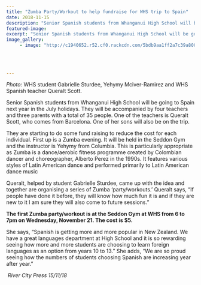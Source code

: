 ```yaml
---
title: "Zumba Party/Workout to help fundraise for WHS trip to Spain"
date: 2018-11-15
description: "Senior Spanish students from Whanganui High School will be going to Spain next year in the July holidays..."
featured-image: 
excerpt: "Senior Spanish students from Whanganui High School will be going to Spain next year in the July holidays."
image_gallery:
	 - image: "http://c1940652.r52.cf0.rackcdn.com/5bdb9aa1ff2a7c39a8000265/Zumba-poster.jpg"
	
	
	
	
---
```


<p class="BasicParagraph" style="text-indent: 0cm;"><span class="CharacterStyle1"><span lang="EN-GB"><em>Photo:</em> WHS student Gabrielle Sturdee, Yehymy Mciver-Ramirez and WHS Spanish teacher Queralt Scott.</span></span></p>
<p class="BasicParagraph">Senior Spanish students from Whanganui High School will be going to Spain next year in the July holidays. They will be accompanied by four teachers and three parents with a total of 35 people. One of the teachers is Queralt Scott, who comes from Barcelona. One of her sons will also be on the trip.</p>
<p class="BasicParagraph">They are starting to do some fund raising to reduce the cost for each individual. First up is a Zumba evening. It will be held in the Seddon Gym and the instructor is Yehymy from Columbia. This is particularly appropriate as Zumba is a dance/aerobic fitness programme created by Colombian dancer and choreographer, Alberto Perez in the 1990s. It features various styles of Latin American dance and performed primarily to Latin American dance music</p>
<p class="BasicParagraph">Queralt, helped by student Gabrielle Sturdee, came up with the idea and together are organising a series of Zumba &lsquo;party/workouts.&rsquo; Queralt says, &ldquo;If people have done it before, they will know how much fun it is and if they are new to it I am sure they will also come to future sessions.&rdquo;</p>
<p class="BasicParagraph"><strong>The first Zumba party/workout is at the Seddon Gym at WHS from 6 to 7pm on Wednesday, November 21. The cost is $5.</strong></p>
<p class="BasicParagraph">She says, &ldquo;Spanish is getting more and more popular in New Zealand. We have a great languages department at High School and it is so rewarding seeing how more and more students are choosing to learn foreign languages as an option from years 10 to 13.&rdquo; She adds, &ldquo;We are so proud seeing how the numbers of students choosing Spanish are increasing year after year.&rdquo;</p>
<p class="BasicParagraph"><em>&nbsp;River City Press 15/11/18</em></p>

